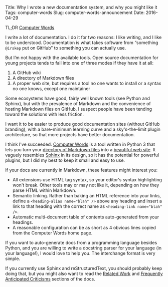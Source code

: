 Title: Why I wrote a new documentation system, and why you might like it
Tags: computer-words
Slug: computer-words-announcement
Date: 2016-04-29

TL;DR [Computer Words](http://steveasleep.com/computerwords)

I write a lot of documentation. I do it for two reasons: I like writing, and I
like to be understood. Documentation is what takes software from “something
`@irskep` put on GitHub” to something you can actually use.

But I’m not happy with the available tools. Open source documentation for young
projects tends to fall into one of three modes if they have it at all:

1. A GitHub wiki
2. A directory of Markdown files
3. A proper web site, but requires a tool no one wants to install or a syntax
   no one knows, except one maintainer

Some ecosystems have good, fairly well known tools (see Python and Sphinx), but
with the prevalence of Markdown and the convenience of hosting Markdown files
on GitHub, I suspect people have been tending toward the solutions with less
friction.

I want it to be easier to produce good documentation sites (without GitHub
branding), with a bare-minimum learning curve and a sky's-the-limit plugin
architecture, so that more projects have  better documentation.

I think I've succeeded. [Computer Words](http://steveasleep.com/computerwords)
is a tool written in Python 3 that lets you turn your [directory of Markdown
files](https://github.com/irskep/computerwords/tree/master/docs) into a
[beautiful web site](http://steveasleep.com/computerwords). It vaguely
resembles [Sphinx](http://www.sphinx-doc.org/en/stable/) in its design, so it
has the potential for powerful plugins, but I did my best to keep it small and
easy to use.

If your docs are currently in Markdown, these features might interest you:

* All extensions use HTML tag syntax, so your editor's syntax highlighting
  won't break. Other tools may or may not like it, depending on how they parse HTML within Markdown.
* Semantic linking. Rather than baking an HTML reference into your links,
  define a `<heading-alias name="blah" />` above any heading and insert a link
  to that heading with the correct name as `<heading-link name="blah" />`.
* Automatic multi-document table of contents auto-generated from your headings.
* A reasonable configuration can be as short as 4 obvious lines copied from the
  Computer Words home page.

If you want to auto-generate docs from a programming language besides Python,
and you are willing to write a docstring parser for your language (in your
language!), I would love to help you. The interchange format is very simple.

If you currently use Sphinx and reStructuredText, you should probably keep
doing that, but you might also want to read the [Related
Work](http://steveasleep.com/computerwords/related_work.html) and [Frequently
Anticipated Criticisms](http://steveasleep.com/computerwords/faq.html) sections
of the docs.
